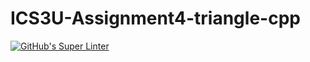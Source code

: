 # ICS3U-Assignment4-triangle-cpp

[![GitHub's Super Linter](https://github.com/Rohnin-Barrette/ICS3U-Assignment4-triangle-cpp/workflows/GitHub's%20Super%20Linter/badge.svg)](https://github.com/Rohnin-Barrette/ICS3U-Assignment4-triangle-cpp/actions)
